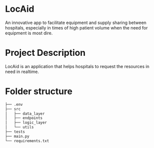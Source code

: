 # LocAid
An innovative app to facilitate equipment and supply sharing between hospitals, especially in times of high patient volume when the need for equipment is most dire.

# Project Description
LocAid is an application that helps hospitals to request the resources in need in realtime.

# Folder structure
```bash
├── .env
├── src
│   ├── data_layer
│   ├── endpoints
│   ├── logic_layer
│   └── utils
├── tests
├── main.py
└── requirements.txt
```